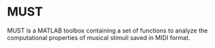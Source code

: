 # MUST
MUST is a MATLAB toolbox containing a set of functions to analyze the computational properties of musical stimuli saved in MIDI format.
